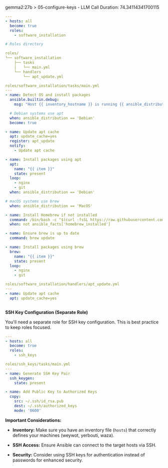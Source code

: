 gemma2:27b > 05-configure-keys - LLM Call Duration: 74.34114341700115
```yaml
---
- hosts: all
  become: true
  roles:
    - software_installation

# Roles directory

roles/
└── software_installation
    ├── tasks
    │   └── main.yml
    └── handlers
        └── apt_update.yml

roles/software_installation/tasks/main.yml
---
- name: Detect OS and install packages
  ansible.builtin.debug:
    msg: "Host {{ inventory_hostname }} is running {{ ansible_distribution }}"

  # Debian systems use apt
  when: ansible_distribution == 'Debian'
  become: true

- name: Update apt cache
  apt: update_cache=yes
  register: apt_update
  notify:
    - Update apt cache

- name: Install packages using apt
  apt:
    name: "{{ item }}"
    state: present
  loop: 
    - nginx
    - git
  when: ansible_distribution == 'Debian'

# macOS systems use brew
  when: ansible_distribution == 'MacOS'

- name: Install Homebrew if not installed
  command: /bin/bash -c "$(curl -fsSL https://raw.githubusercontent.com/Homebrew/install/HEAD/install.sh)"
  when: not ansible_facts['homebrew_installed']

- name: Ensure brew is up to date
  command: brew update

- name: Install packages using brew
  brew:
    name: "{{ item }}"
    state: present
  loop:
    - nginx
    - git

roles/software_installation/handlers/apt_update.yml
---
- name: Update apt cache
  apt: update_cache=yes



```

 **SSH Key Configuration (Separate Role)**


You'll need a separate role for SSH key configuration. This is best practice to keep roles focused.

```yaml
---
- hosts: all
  become: true
  roles:
    - ssh_keys

roles/ssh_keys/tasks/main.yml
---
- name: Generate SSH Key Pair
  ssh_keygen: 
    state: present

- name: Add Public Key to Authorized Keys
  copy:
    src: ~/.ssh/id_rsa.pub
    dest: ~/.ssh/authorized_keys
    mode: '0600'
```

**Important Considerations:**



* **Inventory:** Make sure you have an inventory file (`hosts`) that correctly defines your machines (weywot, yerbouti, waza).
* **SSH Access:** Ensure Ansible can connect to the target hosts via SSH.

* **Security:**  Consider using SSH keys for authentication instead of passwords for enhanced security.